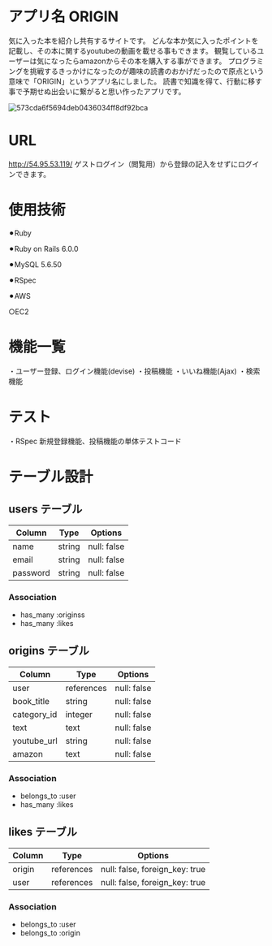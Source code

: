 # アプリ名 ORIGIN

気に入った本を紹介し共有するサイトです。
どんな本か気に入ったポイントを記載し、その本に関するyoutubeの動画を載せる事もできます。
観覧しているユーザーは気になったらamazonからその本を購入する事ができます。
プログラミングを挑戦するきっかけになったのが趣味の読書のおかげだったので原点という意味で「ORIGIN」というアプリ名にしました。
読書で知識を得て、行動に移す事で予期せぬ出会いに繋がると思い作ったアプリです。

![573cda6f5694deb0436034ff8df92bca](https://user-images.githubusercontent.com/73161307/102706173-dcce3900-42d2-11eb-929b-d28790bf6358.jpg)

# URL

http://54.95.53.119/
ゲストログイン（閲覧用）から登録の記入をせずにログインできます。

# 使用技術

⚫︎Ruby 

⚫︎Ruby on Rails 6.0.0

⚫︎MySQL 5.6.50

⚫︎RSpec

⚫︎AWS

 ○EC2

# 機能一覧

・ユーザー登録、ログイン機能(devise)
・投稿機能
・いいね機能(Ajax)
・検索機能

# テスト

・RSpec
  新規登録機能、投稿機能の単体テストコード












# テーブル設計

## users テーブル

| Column          | Type   | Options     |
| --------------- | ------ | ----------- |
| name            | string | null: false |
| email           | string | null: false |
| password        | string | null: false |

### Association

- has_many :originss
- has_many :likes

## origins テーブル

| Column           | Type       | Options     |
| ---------------- | ---------- | ----------- |
| user             | references | null: false |
| book_title       |   string   | null: false |
| category_id      |  integer   | null: false |
| text             |    text    | null: false |
| youtube_url      |   string   | null: false |
| amazon           |   text     | null: false | 

### Association

- belongs_to :user
- has_many   :likes

## likes テーブル

| Column | Type       | Options                        |
| ------ | ---------- | ------------------------------ |
| origin | references | null: false, foreign_key: true |
| user   | references | null: false, foreign_key: true |

### Association

- belongs_to :user
- belongs_to :origin
